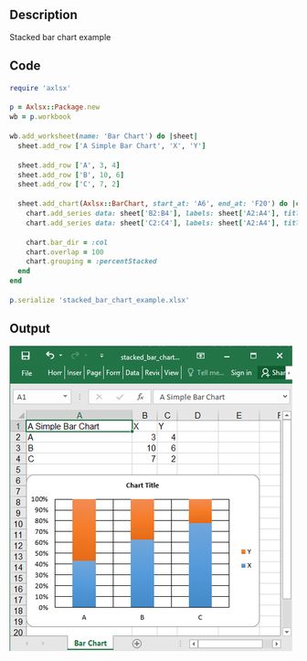## Description

Stacked bar chart example

## Code

```ruby
require 'axlsx'

p = Axlsx::Package.new
wb = p.workbook

wb.add_worksheet(name: 'Bar Chart') do |sheet|
  sheet.add_row ['A Simple Bar Chart', 'X', 'Y']

  sheet.add_row ['A', 3, 4]
  sheet.add_row ['B', 10, 6]
  sheet.add_row ['C', 7, 2]

  sheet.add_chart(Axlsx::BarChart, start_at: 'A6', end_at: 'F20') do |chart|
    chart.add_series data: sheet['B2:B4'], labels: sheet['A2:A4'], title: sheet['B1']
    chart.add_series data: sheet['C2:C4'], labels: sheet['A2:A4'], title: sheet['C1']

    chart.bar_dir = :col
    chart.overlap = 100
    chart.grouping = :percentStacked
  end
end

p.serialize 'stacked_bar_chart_example.xlsx'
```

## Output

![Output](images/stacked_bar_chart_example.png "Output")
